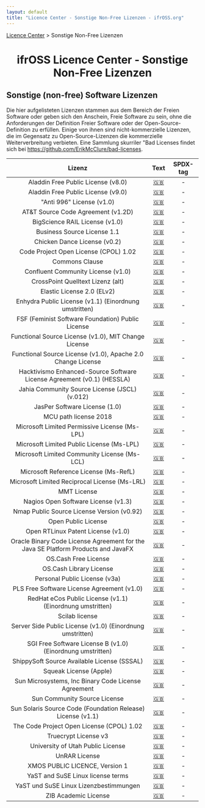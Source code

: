 ```yaml
---
layout: default
title: "Licence Center - Sonstige Non-Free Lizenzen - ifrOSS.org"
---
```


<!---

Neue Lizenzen können mit der folgenden Template eingefügt werden:

| Lizenzname | [🇬🇧](link) | SPDX-Tag |

Emojis für die Links können von https://emojipedia.org kopiert werden

--->

<p><a href="/ifrOSS/Pages/licence_center/de">Licence Center</a> > Sonstige Non-Free Lizenzen<br></p>

<h1 style="text-align: center;">ifrOSS Licence Center - Sonstige Non-Free Lizenzen</h1>

## Sonstige (non-free) Software Lizenzen

Die hier aufgelisteten Lizenzen stammen aus dem Bereich der Freien Software oder geben sich den Anschein, Freie Software zu sein, ohne die Anforderungen der Definition Freier Software oder der Open-Source-Definition zu erfüllen. Einige von ihnen sind nicht-kommerzielle Lizenzen, die im Gegensatz zu Open-Source-Lizenzen die kommerzielle Weiterverbreitung verbieten. Eine Sammlung skurriler "Bad Licenses findet sich bei https://github.com/ErikMcClure/bad-licenses.

| Lizenz | Text | SPDX-tag |
|:---:|:---:|:---:|
| Aladdin Free Public License (v8.0) | [🇬🇧](http://www.cs.wisc.edu/~ghost/doc/AFPL/6.01/Public.htm) | - |
| Aladdin Free Public License (v9.0) | [🇬🇧](https://web.archive.org/web/20121218095513/http://www.artifex.com:80/downloads/doc/Public.htm) | - |
| "Anti 996" License (v1.0) | [🇬🇧](https://github.com/996icu/996.ICU/blob/master/LICENSE) | - |
| AT&T Source Code Agreement (v1.2D) | [🇬🇧](http://web.archive.org/web/20050424024245/http://www.research.att.com/sw/license/ast-open.html) | - |
| BigScience RAIL License (v1.0) | [🇬🇧](https://huggingface.co/spaces/bigscience/license) | - |
| Business Source License 1.1 | [🇬🇧](https://mariadb.com/bsl11/) | - |
| Chicken Dance License (v0.2) | [🇬🇧](https://github.com/supertunaman/cdl/blob/master/COPYING ) | - |
| Code Project Open License (CPOL) 1.02 | [🇬🇧](https://www.codeproject.com/info/cpol10.aspx) | - |
| Commons Clause | [🇬🇧](https://commonsclause.com/) | - |
| Confluent Community License (v1.0) | [🇬🇧](https://www.confluent.io/confluent-community-license/) | - |
| CrossPoint Quelltext Lizenz (alt) | [🇬🇧](http://www.crosspoint.de/oldlicense.html) | - |
| Elastic License 2.0 (ELv2) | [🇬🇧](https://www.elastic.co/de/licensing/elastic-license) | - |
| Enhydra Public License (v1.1) (Einordnung umstritten) | [🇬🇧](http://ksoap.objectweb.org/software/license/index.html) | - |
| FSF (Feminist Software Foundation) Public License | [🇬🇧](https://gitlab.com/femsf/c-plus-equality/-/blob/master/LICENSE.FemSFPL) | - |
| Functional Source License (v1.0), MIT Change License | [🇬🇧](https://github.com/getsentry/fsl.software/blob/main/FSL-1.0-MIT.template.md) | - |
| Functional Source License (v1.0), Apache 2.0 Change License | [🇬🇧](https://github.com/getsentry/fsl.software/blob/main/FSL-1.0-Apache-2.0.template.md) | - |
| Hacktivismo Enhanced-Source Software License Agreement (v0.1) (HESSLA) | [🇬🇧](http://www.hacktivismo.com/about/hessla.php) | - |
| Jahia Community Source License (JSCL) (v.012) | [🇬🇧](http://www.jahia.org/jahia/Jahia/pid/145) | - |
| JasPer Software License (1.0) | [🇬🇧](http://stuff.mit.edu/afs/sipb/user/kenta/jasper-SunOS/jasper-1.700.2/LICENSE) | - |
| MCU path license 2018 | [🇬🇧](https://01.org/mcu-path-license-2018) | - |
| Microsoft Limited Permissive License (Ms-LPL) | [🇬🇧](https://web.archive.org/web/20070509061152/http://www.microsoft.com:80/resources/sharedsource/licensingbasics/limitedpermissivelicense.mspx ) | - |
| Microsoft Limited Public License (Ms-LPL) | [🇬🇧](https://web.archive.org/web/20071223053203/http://microsoft.com:80/resources/sharedsource/licensingbasics/limitedpubliclicense.mspx ) | - |
| Microsoft Limited Community License (Ms-LCL) | [🇬🇧](https://web.archive.org/web/20070427113623/http://www.microsoft.com:80/resources/sharedsource/licensingbasics/limitedcommunitylicense.mspx) | - |
| Microsoft Reference License (Ms-RefL) | [🇬🇧](https://web.archive.org/web/20080429223250/http://www.microsoft.com:80/resources/sharedsource/licensingbasics/referencelicense.mspx) | - |
| Microsoft Limited Reciprocal License (Ms-LRL) | [🇬🇧](https://web.archive.org/web/20080406030222/http://www.microsoft.com:80/resources/sharedsource/licensingbasics/limitedreciprocallicense.mspx) | - |
| MMT License | [🇬🇧](https://github.com/UniFormal/MMT/blob/master/COPYING.txt) | - |
| Nagios Open Software License (v1.3) | [🇬🇧](https://github.com/NagiosEnterprises/ncpa/blob/master/LICENSE.rst) | - |
| Nmap Public Source License Version (v0.92) | [🇬🇧](https://svn.nmap.org/nmap/LICENSE) | - |
| Open Public License | [🇬🇧](http://wyatterp.com/opl.html (Einordnung umstritten)) | - |
| Open RTLinux Patent License (v1.0) | [🇬🇧](http://web.archive.org/web/20010821220004/rtlinux.com/PATENT_LICENSE) | - |
| Oracle Binary Code License Agreement for the Java SE Platform Products and JavaFX | [🇬🇧](https://www.oracle.com/downloads/licenses/binary-code-license.html) | - |
| OS.Cash Free License | [🇬🇧](https://os.cash/licenses/free?details=true) | - |
| OS.Cash Library License | [🇬🇧](https://os.cash/licenses/library?details=true) | - |
| Personal Public License (v3a) | [🇬🇧](https://github.com/uboslinux/ubos-admin/blob/master/LICENSE) | - |
| PLS Free Software License Agreement (v1.0) | [🇬🇧](http://web.archive.org/web/20030603202719/http://www.pls.com/license.htm) | - |
| RedHat eCos Public License (v1.1) (Einordnung umstritten) | [🇬🇧](http://ecos.sourceware.org/old-license.html) | - |
| Scilab license | [🇬🇧](http://www.worldlii.org/int/other/PubRL/2009/51.html) | - |
| Server Side Public License (v1.0) (Einordnung umstritten) | [🇬🇧](https://www.mongodb.com/licensing/server-side-public-license) | - |
| SGI Free Software License B (v1.0) (Einordnung umstritten) | [🇬🇧](http://oss.sgi.com/projects/FreeB/SGIFreeSWLicB.1.0.html) | - |
| ShippySoft Source Available License (SSSAL) | [🇬🇧](http://www.shippysoft.com/license.shtml) | - |
| Squeak License (Apple) | [🇬🇧](https://web.archive.org/web/20150308154920/http://www.squeak.org:80/SqueakLicense) | - |
| Sun Microsystems, Inc Binary Code License Agreement | [🇬🇧](https://download.java.net/media/jai/builds/release/1_1_3/LICENSE-jai.txt) | - |
| Sun Community Source License | [🇬🇧](http://www.sun.com/software/jini/licensing/SCSL3_JiniTSA1.html) | - |
| Sun Solaris Source Code (Foundation Release) License (v1.1) | [🇬🇧](http://www.mibsoftware.com/librock/librock/license/ssscfr.txt) | - |
| The Code Project Open License (CPOL) 1.02 | [🇬🇧](http://www.codeproject.com/info/cpol10.aspx) | - |
| Truecrypt License v3 | [🇬🇧](https://github.com/FreeApophis/TrueCrypt/blob/master/License.txt) | - |
| University of Utah Public License | [🇬🇧](http://www.cs.utah.edu/~gk/teem/txt/LICENSE.txt) | - |
| UnRAR License | [🇬🇧](https://github.com/junrar/junrar/blob/master/LICENSE) | - |
| XMOS PUBLIC LICENCE, Version 1 | [🇬🇧](https://github.com/xmos/lib_mic_array/blob/develop/LICENSE.rst) | - |
| YaST and SuSE Linux license terms | [🇬🇧](http://ftp2.de.freebsd.org/pub/linux/suse/5.3/i386.de/COPYRIGHT.yast) | - |
| YaST und SuSE Linux Lizenzbestimmungen | [🇬🇧](https://web.archive.org/web/20040407183411/http://www.suse.de/de/private/support/licenses/yast.html) | - |
| ZIB Academic License | [🇬🇧](https://web.archive.org/web/20090408081543/http://www.zib.de:80/Optimization/Software/ziblicense.html) | - |
